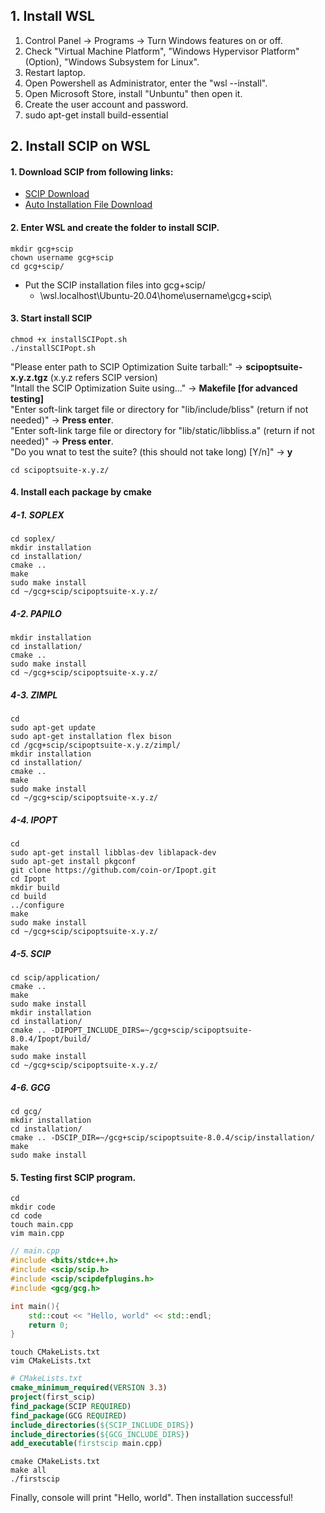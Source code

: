 ## 1. Install WSL
1. Control Panel -> Programs -> Turn Windows features on or off.
2. Check "Virtual Machine Platform", "Windows Hypervisor Platform" (Option), "Windows Subsystem for Linux".
3. Restart laptop.
4. Open Powershell as Administrator, enter the "wsl --install".
5. Open Microsoft Store, install "Unbuntu" then open it.
6. Create the user account and password.
7. sudo apt-get install build-essential

## 2. Install SCIP on WSL
#### 1. Download SCIP from following links:
* [SCIP Download](https://scipopt.org/index.php#download)
* [Auto Installation File Download](https://gcg.or.rwth-aachen.de/doc-3.5.0/installSCIPopt.sh)

#### 2. Enter WSL and create the folder to install SCIP.
```shell
mkdir gcg+scip
chown username gcg+scip
cd gcg+scip/
```

* Put the SCIP installation files into gcg+scip/
    - \\wsl.localhost\Ubuntu-20.04\home\username\gcg+scip\

#### 3. Start install SCIP
```shell
chmod +x installSCIPopt.sh
./installSCIPopt.sh
```

"Please enter path to SCIP Optimization Suite tarball:" -> **scipoptsuite-x.y.z.tgz** (x.y.z refers SCIP version)
<br/>
"Intall the SCIP Optimization Suite using..." -> **Makefile [for advanced testing]**
<br/>
"Enter soft-link target file or directory for "lib/include/bliss" (return if not needed)" -> **Press enter**.
<br/>
"Enter soft-link targe file or directory for "lib/static/libbliss.a" (return if not needed)" -> **Press enter**.
<br/>
"Do you wnat to test the suite? (this should not take long) [Y/n]" -> **y**

```shell
cd scipoptsuite-x.y.z/
```

#### 4. Install each package by cmake
##### 4-1. SOPLEX
```shell
cd soplex/
mkdir installation
cd installation/
cmake ..
make 
sudo make install
cd ~/gcg+scip/scipoptsuite-x.y.z/
```
    
##### 4-2. PAPILO
```shell
mkdir installation
cd installation/
cmake ..
sudo make install
cd ~/gcg+scip/scipoptsuite-x.y.z/
```

##### 4-3. ZIMPL
```shell
cd
sudo apt-get update
sudo apt-get installation flex bison
cd /gcg+scip/scipoptsuite-x.y.z/zimpl/
mkdir installation
cd installation/
cmake ..
make 
sudo make install
cd ~/gcg+scip/scipoptsuite-x.y.z/
```

##### 4-4. IPOPT
```shell
cd 
sudo apt-get install libblas-dev liblapack-dev
sudo apt-get install pkgconf
git clone https://github.com/coin-or/Ipopt.git
cd Ipopt
mkdir build
cd build
../configure
make 
sudo make install
cd ~/gcg+scip/scipoptsuite-x.y.z/
```

##### 4-5. SCIP
```shell
cd scip/application/
cmake ..
make 
sudo make install
mkdir installation
cd installation/
cmake .. -DIPOPT_INCLUDE_DIRS=~/gcg+scip/scipoptsuite-8.0.4/Ipopt/build/
make 
sudo make install
cd ~/gcg+scip/scipoptsuite-x.y.z/
```	

##### 4-6. GCG
```shell
cd gcg/
mkdir installation
cd installation/
cmake .. -DSCIP_DIR=~/gcg+scip/scipoptsuite-8.0.4/scip/installation/
make
sudo make install
```
	
#### 5. Testing first SCIP program.
```shell
cd 
mkdir code
cd code 
touch main.cpp
vim main.cpp
```
```C++
// main.cpp
#include <bits/stdc++.h>
#include <scip/scip.h>
#include <scip/scipdefplugins.h>
#include <gcg/gcg.h>

int main(){
	std::cout << "Hello, world" << std::endl;
	return 0;
}
```

```shell
touch CMakeLists.txt
vim CMakeLists.txt
```

```CMake
# CMakeLists.txt
cmake_minimum_required(VERSION 3.3)
project(first_scip)
find_package(SCIP REQUIRED)
find_package(GCG REQUIRED)
include_directories(${SCIP_INCLUDE_DIRS})
include_directories(${GCG_INCLUDE_DIRS})
add_executable(firstscip main.cpp)
```

```shell
cmake CMakeLists.txt
make all
./firstscip
```
Finally, console will print "Hello, world".
Then installation successful!
